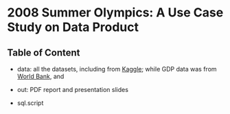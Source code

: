 # 2008 Summer Olympics: A Use Case Study on Data Product

## Table of Content

* data: all the datasets, including from [Kaggle](https://www.kaggle.com/divyansh22/summer-olympics-medals); while GDP data was from [World Bank](https://data.worldbank.org/indicator/NY.GDP.MKTP.CD), and 

* out: PDF report and presentation slides
* sql.script
